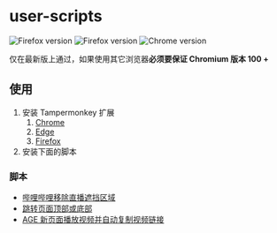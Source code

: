# user-scripts

<img src="https://img.shields.io/badge/Firefox-Latest-brightgreen?style=flat-square" alt="Firefox version"> <img src="https://img.shields.io/badge/Edge-Latest-brightgreen?style=flat-square" alt="Firefox version"> <img src="https://img.shields.io/badge/Chrome-Latest-brightgreen?style=flat-square" alt="Chrome version">

仅在最新版上通过，如果使用其它浏览器**必须要保证 Chromium 版本 100 +**

## 使用

1. 安装 Tampermonkey 扩展
   1. [Chrome](https://chrome.google.com/webstore/detail/tampermonkey/dhdgffkkebhmkfjojejmpbldmpobfkfo)
   2. [Edge](https://microsoftedge.microsoft.com/addons/detail/tampermonkey/iikmkjmpaadaobahmlepeloendndfphd)
   3. [Firefox](https://addons.mozilla.org/zh-CN/firefox/addon/tampermonkey/)
2. 安装下面的脚本

### 脚本

- [哔哩哔哩移除直播遮挡区域](https://greasyfork.org/zh-CN/scripts/496649-%E5%93%94%E5%93%A9%E5%93%94%E5%93%A9%E7%A7%BB%E9%99%A4%E7%9B%B4%E6%92%AD%E9%81%AE%E6%8C%A1%E5%8C%BA%E5%9F%9F?locale_override=1)
- [跳转页面顶部或底部](https://greasyfork.org/en/scripts/465916-jump-to-top-bottom)
- [AGE 新页面播放视频并自动复制视频链接](https://greasyfork.org/zh-CN/scripts/498500-age-%E6%96%B0%E9%A1%B5%E9%9D%A2%E6%92%AD%E6%94%BE%E8%A7%86%E9%A2%91%E5%B9%B6%E8%87%AA%E5%8A%A8%E5%A4%8D%E5%88%B6%E8%A7%86%E9%A2%91%E9%93%BE%E6%8E%A5?locale_override=1)

